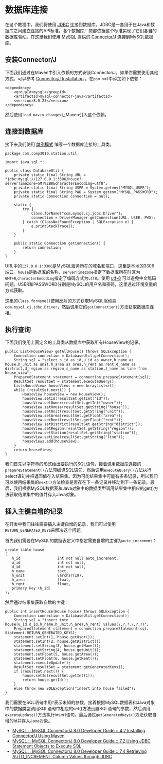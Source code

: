 # 数据库连接

在这个教程中，我们将使用 [JDBC](https://www.oracle.com/cn/database/technologies/appdev/jdbc.html) 连接到数据库。JDBC是一套用于在Java和数据库之间建立连接的API标准。各个数据库厂商都依据这个标准实现了它们各自的数据库驱动。在这里我们使用 [MySQL](https://www.mysql.com/) 提供的 [Connector/J](https://dev.mysql.com/downloads/connector/j/) 连接到MySQL数据库。

## 安装Connector/J

下面我们通过在Maven中引入依赖的方式安装Connector/J。如果你需要使用其他方式，可以参考 [Connector/J Installation](https://dev.mysql.com/doc/connector-j/8.0/en/connector-j-installing.html) 。在`pom.xml`中添加如下依赖：

```
<dependency>
    <groupId>mysql</groupId>
    <artifactId>mysql-connector-java</artifactId>
    <version>8.0.23</version>
</dependency>
```

然后使用`load maven changes`让Maven引入这个依赖。

## 连接到数据库

接下来我们使用 [单例模式](https://www.runoob.com/design-pattern/singleton-pattern.html) 编写一个数据库连接的工具类。

```
package com.comp3010.station.util;

import java.sql.*;

public class DatabaseUtil {
    private static final String URL = "jdbc:mysql://127.0.0.1:3306/house?serverTimezone=GMT%2B8&characterEncoding=utf8";
    private static final String USER = System.getenv("MYSQL_USER");
    private static final String PWD = System.getenv("MYSQL_PASSWORD");
    private static Connection connection = null;

    static {
        try {
            Class.forName("com.mysql.cj.jdbc.Driver");
            connection = DriverManager.getConnection(URL, USER, PWD);
        } catch (ClassNotFoundException | SQLException e) {
            e.printStackTrace();
        }
    }

    public static Connection getConnection() {
        return connection;
    }
}
```

URL中的`127.0.0.1:3306`是MySQL服务所在的域名和端口，这里是本地的3306端口。`house`是数据库的名称，`serverTimezone`指定了数据库所在时区为`GMT+8`,`characterEncoding`指定了编码方式为`utf8`。使用 [utf-8](https://stackoverflow.com/questions/2241348/what-is-unicode-utf-8-utf-16) 可以避免中文乱码问题。USER和PASSWORD分别是MySQL的用户名和密码，这里通过环境变量的方式获取。

这里的`Class.forName()`使用反射的方式获取MySQL驱动类`com.mysql.cj.jdbc.Driver`，然后调用它的`getConnection()`方法获取数据库连接。

## 执行查询

下面我们使用上面定义的工具类从数据库中获取所有HouseView的记录。

```
public List<HouseView> getAllHouse() throws SQLException {
    Connection connection = DatabaseUtil.getConnection();
    String sql = "select h_id as id,u_id as owner,h_name as house,h_unit as unit,h_area as area,h_rent as rent,d_name as district,d_region as region,s_name as station,l_name as line from house_view";
    PreparedStatement statement = connection.prepareStatement(sql);
    ResultSet resultSet = statement.executeQuery();
    List<HouseView> houseViews = new ArrayList<>();
    while (resultSet.next()) {
        HouseView houseView = new HouseView();
        houseView.setId(resultSet.getInt("id"));
        houseView.setOwner(resultSet.getInt("owner"));
        houseView.setHouse(resultSet.getString("house"));
        houseView.setUnit(resultSet.getString("unit"));
        houseView.setArea(resultSet.getFloat("area"));
        houseView.setRent(resultSet.getFloat("rent"));
        houseView.setDistrict(resultSet.getString("district"));
        houseView.setRegion(resultSet.getString("region"));
        houseView.setStation(resultSet.getString("station"));
        houseView.setLine(resultSet.getString("line"));
        houseViews.add(houseView);
    }
    return houseViews;
}
```

我们首先以字符串的形式给出要执行的SQL语句，接着调用数据库连接的`prepareStatement()`方法预编译SQL语句，然后调用`executeQuery()`方法执行select语句并把返回值存入结果集。因为可能结果集中可能有多条记录，所以我们可以使用结果集的`next()`方法检查是否存在下一条记录并移动到下一条记录。最后，我们根据MySQL数据表和Java对象中的数据类型调用结果集中相应的get()方法获取结果集中的值并存入Java对象。

## 插入主键自增的记录

在开发中我们往往需要插入主键自增的记录，我们可以使用`RETURN_GENERATED_KEYS`来解决这个问题。

首先我们需要在MySQL的数据表定义中指定需要自增的主键为`auto_increment`：

```
create table house
(
   h_id                 int not null auto_increment,
   u_id                 int not null,
   d_id                 int not null,
   h_name               text,
   h_unit               varchar(10),
   h_area               float,
   h_rent               float,
   primary key (h_id)
);
```

然后通过结果集获取自增的主键：

```
public int insertHouse(House house) throws SQLException {
    Connection connection = DatabaseUtil.getConnection();
    String sql = "insert into house(u_id,d_id,h_name,h_unit,h_area,h_rent) values(?,?,?,?,?,?)";
    PreparedStatement statement = connection.prepareStatement(sql, Statement.RETURN_GENERATED_KEYS);
    statement.setInt(1, house.getUser());
    statement.setInt(2, house.getDistrict());
    statement.setString(3, house.getName());
    statement.setString(4, house.getUnit());
    statement.setFloat(5, house.getArea());
    statement.setFloat(6, house.getRent());
    statement.executeUpdate();
    ResultSet resultSet = statement.getGeneratedKeys();
    if (resultSet.next()) {
        house.setId(resultSet.getInt(1));
        return house.getId();
    }
    else throw new SQLException("insert into house failed");
}
```

我们需要在SQL语句中用`?`表示未知的参数，接着根据MySQL数据表和Java对象中的数据类型调用SQL语句中相应的set()方法设置SQL语句的参数，然后调用`executeUpdate()`方法执行insert语句。最后通过`getGeneratedKeys()`方法获取自增的id并存入Java对象。

- [MySQL :: MySQL Connector/J 8.0 Developer Guide :: 4.2 Installing Connector/J Using Maven](https://dev.mysql.com/doc/connector-j/8.0/en/connector-j-installing-maven.html)
- [MySQL :: MySQL Connector/J 8.0 Developer Guide :: 7.2 Using JDBC Statement Objects to Execute SQL](https://dev.mysql.com/doc/connector-j/8.0/en/connector-j-usagenotes-statements.html)
- [MySQL :: MySQL Connector/J 8.0 Developer Guide :: 7.4 Retrieving AUTO_INCREMENT Column Values through JDBC](https://dev.mysql.com/doc/connector-j/8.0/en/connector-j-usagenotes-last-insert-id.html)